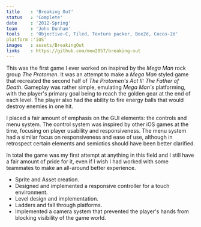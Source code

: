 ```yaml
---
title    : 'Breaking Out'
status   : 'Complete'
date     : '2012-Spring'
team     : 'John Dunham' 
tools    : 'Objective-C, Tiled, Texture packer, Box2d, Cocos-2d'
platform :'iOS'
images   : assets/BreakingOut
links    : https://github.com/mew2057/breaking-out
---
```



This was the first game I ever worked on inspired by the *Mega Man* rock group *The Protomen*. 
It was an attempt to make a *Mega Man* styled game that recreated the second half of *The Protomen's Act II: The Father of Death*. 
Gameplay was rather simple, emulating *Mega Man's* platforming, with the player's primary goal being to reach the golden gear at the end of each level. 
The player also had the ability to fire energy balls that would destroy enemies in one hit.

I placed a fair amount of emphasis on the GUI elements: the controls and menu system. The control system was inspired by other iOS games at the time, focusing on player usability and responsiveness. 
The menu system had a similar focus on responsiveness and ease of use, although in retrospect certain elements and semiotics should have been better clarified.

In total the game was my first attempt at anything in this field and I still have a fair amount of pride for it, even if I wish I had worked with some teammates to make an all-around better experience.

- Sprite and Asset creation.
- Designed and implemented a responsive controller for a touch environment.
- Level design and implementation.
- Ladders and fall through platforms.
- Implemented a camera system that prevented the player's hands from blocking visibility of the game world.

